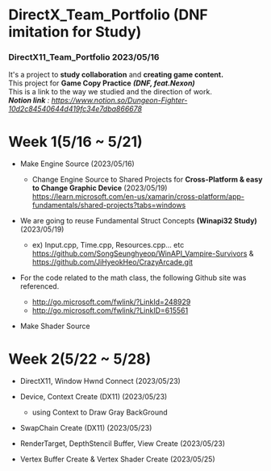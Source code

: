 # DirectX_Team_Portfolio (DNF imitation for Study)
### DirectX11_Team_Portfolio 2023/05/16
It's a project to __study collaboration__ and __creating game content.__ <br/>
This project for __Game Copy Practice__ __*(DNF, feat.Nexon)*__ <br/>
This is a link to the way we studied and the direction of work. <br/>
*__Notion link__ : https://www.notion.so/Dungeon-Fighter-10d2c84540644d419fc34e7dba866678*


# Week 1(5/16 ~ 5/21) 


- Make Engine Source (2023/05/16)
  - Change Engine Source to Shared Projects for __Cross-Platform & easy to Change Graphic Device__ (2023/05/19) <br/>
   https://learn.microsoft.com/en-us/xamarin/cross-platform/app-fundamentals/shared-projects?tabs=windows
   
- We are going to reuse Fundamental Struct Concepts __(Winapi32 Study)__ (2023/05/19) <br/>
  - ex) Input.cpp, Time.cpp, Resources.cpp... etc <br/>
  https://github.com/SongSeunghyeop/WinAPI_Vampire-Survivors & https://github.com/JiHyeokHeo/CrazyArcade.git 
   
- For the code related to the math class, the following Github site was referenced.
   - http://go.microsoft.com/fwlink/?LinkId=248929
   - http://go.microsoft.com/fwlink/?LinkID=615561

- Make Shader Source

# Week 2(5/22 ~ 5/28) 

- DirectX11, Window Hwnd Connect (2023/05/23)

- Device, Context Create (DX11) (2023/05/23)
  - using Context to Draw Gray BackGround

- SwapChain Create (DX11) (2023/05/23)
    
- RenderTarget, DepthStencil Buffer, View Create (2023/05/23)
  
- Vertex Buffer Create & Vertex Shader Create (2023/05/25)

  
  
